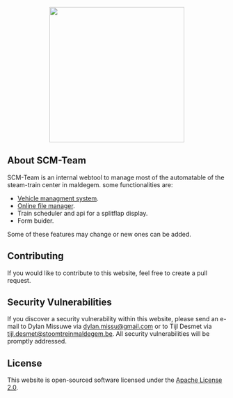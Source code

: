 <p align="center"><a href="https://admin.scm-team.be" target="_blank"><img style="filter: contrast(100%)" src="https://admin.scm-team.be/./images/icon/ms-icon-310x310.png" width="310px"></a></p>

## About SCM-Team

SCM-Team is an internal webtool to manage most of the automatable of the steam-train center in maldegem. 
some functionalities are:

- [Vehicle managment system](https://admin.scm-team.be/rollend).
- [Online file manager](https://admin.scm-team.be/filemanager).
- Train scheduler and api for a splitflap display.
- Form buider.

Some of these features may change or new ones can be added.

## Contributing

If you would like to contribute to this website, feel free to create a pull request.

## Security Vulnerabilities

If you discover a security vulnerability within this website, please send an e-mail to Dylan Missuwe via [dylan.missu@gmail.com](dylan.missu@gmail.com) or to Tijl Desmet via [tijl.desmet@stoomtreinmaldegem.be](tijl.desmet@stoomtreinmaldegem.be). All security vulnerabilities will be promptly addressed.

## License

This website is open-sourced software licensed under the [Apache License 2.0](http://www.apache.org/licenses).
